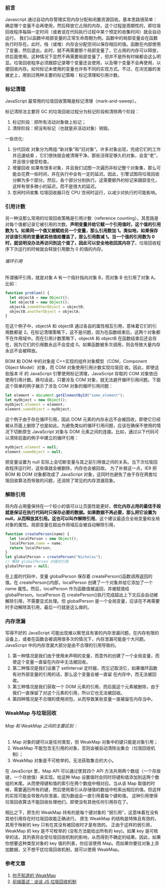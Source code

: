### 前言

Javascript 通过自动内存管理实现内存分配和闲置资源回收。基本思路很简单：确定哪个变量不会再使用，然后释放它占用的内存。这个过程是周期性的，即垃圾回收程序每隔一定时间（或者说在代码执行过程中某个预定的收集时间）就会自动运行。
我们以函数中局部变量的正常生命周期为例。函数中的局部变量会在函数执行时存在。此时，栈（或堆）内存会分配空间以保存相应的值。函数在内部使用了变量，然后退出。此时，就不再需要那个局部变量了，它占用的内存可以释放，供后面使用。这种情况下显然不再需要局部变量了，但并不是所有时候都会这么明显。垃圾回收程序必须跟踪记录哪个变量还会使用，以及哪个变量不会再使用，以便回收内存。如何标记未使用的变量也许有不同的实现方式。不过，在浏览器的发展史上，用到过两种主要的标记策略：标记清理和引用计数。

### 标记清理

JavaScript 最常用的垃圾回收策略是标记清理（mark-and-sweep）。

标记清除法主要将 GC 的垃圾回收过程分为标记阶段和清除两个阶段：

1. 标记阶段：把所有活动对象做上标记；
2. 清除阶段：把没有标记（也就是非活动对象）销毁。

一些优化:

1. 分代回收
   对象分为两组:“新对象”和“旧对象”。许多对象出现，完成它们的工作并迅速结束 ，它们很快就会被清理干净。那些活得足够久的对象，会变“老”，并且很少接受检查。
2. 增量回收
   如果有很多对象，并且我们试图一次遍历并标记整个对象集，那么可能会花费一些时间，并在执行中会有一定的延迟。因此，引擎试图将垃圾回收分解为多个部分。然后，各个部分分别执行。这需要额外的标记来跟踪变化，这样有很多微小的延迟，而不是很大的延迟。
3. 空闲时间收集
   垃圾回收器只在 CPU 空闲时运行，以减少对执行的可能影响。

### 引用计数

另一种没那么常用的垃圾回收策略是引用计数（reference counting）。其思路是对每个值都记录它被引用的次数。**声明变量并给它赋一个引用值时，这个值的引用数为 1。如果同一个值又被赋给另一个变量，那么引用数加 1。类似地，如果保存对该值引用的变量被其他值给覆盖了，那么引用数减 1。当一个值的引用数为 0 时，就说明没办法再访问到这个值了，因此可以安全地收回其内存了**。垃圾回收程序下次运行的时候就会释放引用数为 0 的值的内存。

###### 循环引用

所谓循环引用，就是对象 A 有一个指针指向对象 B，而对象 B 也引用了对象 A。比如：

```javascript
function problem() {
  let objectA = new Object();
  let objectB = new Object();
  objectA.someOtherObject = objectB;
  objectB.anotherObject = objectA;
}
```

在这个例子中，objectA 和 objectB 通过各自的属性相互引用，意味着它们的引用数都是 2。在标记清理策略下，这不是问题，因为在函数结束后，这两个对象都不在作用域中。而在引用计数策略下，objectA 和 objectB 在函数结束后还会存在，因为它们的引用数永远不会变成 0。如果函数被多次调用，则会导致大量内存永远不会被释放。

BOM 和 DOM 中的对象是 C++实现的组件对象模型（COM，Component Object Model）对象，而 COM 对象使用引用计数实现垃圾回
收。因此，即使这些版本 IE 的 JavaScript 引擎使用标记清理，JavaScript 存取的 COM 对象依旧使用引用计数。换句话说，只要涉及 COM 对象，就无法避开循环引用问题。下面这个简单的例子展示了涉及 COM 对象的循环引用问题：

```javascript
let element = document.getElementById("some_element");
let myObject = new Object();
myObject.element = element;
element.someObject = myObject;
```

这个例子由于存在循环引用，因此 DOM 元素的内存永远不会被回收，即使它已经被从页面上删除了也是如此。为避免类似的循环引用问题，应该在确保不使用的情况下切断原生 JavaScript 对象与 DOM 元素之间的连接。比如，通过以下代码可以清除前面的例子中建立的循环引用：

```javascript
myObject.element = null;
element.someObject = null;
```

把变量设置为 null 实际上会切断变量与其之前引用值之间的关系。当下次垃圾回收程序运行时，这些值就会被删除，内存也会被回收。
为了补救这一点，IE9 把 BOM 和 DOM 对象都改成了 JavaScript 对象，这同时也避免了由于存在两套垃圾回收算法而导致的问题，还消除了常见的内存泄漏现象。

### 解除引用

将内存占用量保持在一个较小的值可以让页面性能更好。**优化内存占用的最佳手段就是保证在执行代码时只保存必要的数据。如果数据不再必要，那么把它设置为 null，从而释放其引用。这也可以叫作解除引用**。这个建议最适合全局变量和全局对象的属性。局部变量在超出作用域后会被自动解除引用，

```javascript
function createPerson(name) {
  let localPerson = new Object();
  localPerson.name = name;
  return localPerson;
}
let globalPerson = createPerson("Nicholas");
// 解除 globalPerson 对值的引用
globalPerson = null;
```

在上面的代码中，变量 globalPerson 保存着 createPerson()函数调用返回的值。在 createPerson()内部，localPerson 创建了一个对象并给它添加了一个 name 属性。然后，localPerson 作为函数值被返回，并被赋值给 globalPerson。localPerson 在 createPerson()执行完成超出上下文后会自动被解除引用，不需要显式处理。但 globalPerson 是一个全局变量，应该在不再需要时手动解除其引用，最后一行就是这么做的。

### 内存泄漏

写得不好的 JavaScript 可能出现难以察觉且有害的内存泄漏问题。在内存有限的设备上，或者在函数会被调用很多次的情况下，内存泄漏可能是个大问题。JavaScript 中的内存泄漏大部分是由不合理的引用导致的。

1. 第一种情况是我们由于使用未声明的变量，而意外的创建了一个全局变量，而使这个变量一直留在内存中无法被回收。
2. 第二种情况是我们设置了 setInterval 定时器，而忘记取消它，如果循环函数有对外部变量的引用的话，那么这个变量会被一直留 在内存中，而无法被回收。
3. 第三种情况是我们获取一个 DOM 元素的引用，而后面这个元素被删除，由于我们一直保留了对这个元素的引用，所以它也无法被回收。
4. 第四种情况是不合理的使用闭包，从而导致某些变量一直被留在内存当中。

### WeakMap 与垃圾回收

###### Map 和 WeakMap 之间的主要区别：

1. Map 对象的键可以是任何类型，但 WeakMap 对象中的键只能是对象引用；
2. WeakMap 不能包含无引用的对象，否则会被自动清除出集合（垃圾回收机制）；
3. WeakMap 对象是不可枚举的，无法获取集合的大小。

在 JavaScript 里，Map API 可以通过使其四个 API 方法共用两个数组（一个存放键，一个存放值）来实现。给这种 Map 设置值时会同时将键和值添加到这两个数组的末尾。从而使得键和值的索引在两个数组中相对应。当从该 Map 取值的时候，需要遍历所有的键，然后使用索引从存储值的数组中检索出相应的值。但这样的实现可能会导致内存泄漏，因为数组会一直引用着每个键和值。 这种引用使得垃圾回收算法不能回收处理他们，即使没有其他任何引用存在了。

相比之下，原生的 WeakMap 持有的是每个键对象的 “弱引用”，这意味着在没有其他引用存在时垃圾回收能正确进行。 原生 WeakMap 的结构是特殊且有效的，其用于映射的 key 只有在其没有被回收时才是有效的。
正由于这样的弱引用，WeakMap 的 key 是不可枚举的 (没有方法能给出所有的 key)。如果 key 是可枚举的话，其列表将会受垃圾回收机制的影响，从而得到不确定的结果。因此，如果你想要这种类型对象的 key 值的列表，你应该使用 Map。而如果你要往对象上添加数据，又不想干扰垃圾回收机制，就可以使用 WeakMap。

### 参考文章

1. [你不知道的 WeakMap](https://juejin.cn/post/6844904169417998349)
2. [前端面试：谈谈 JS 垃圾回收机制](https://segmentfault.com/a/1190000018605776)
